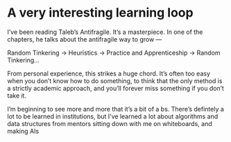 # A very interesting learning loop


I’ve been reading Taleb’s Antifragile. It’s a masterpiece. In one of the
chapters, he talks about the antifragile way to grow —

Random Tinkering -> Heuristics -> Practice and Apprenticeship -> Random
Tinkering…

From personal experience, this strikes a huge chord. It’s often too easy when
you don’t know how to do something, to think that the only method is a
strictly academic approach, and you’ll forever miss something if you don’t
take it.

I’m beginning to see more and more that it’s a bit of a bs. There’s defintely
a lot to be learned in institutions, but I’ve learned a lot about algorithms
and data structures from mentors sitting down with me on whiteboards, and
making AIs

